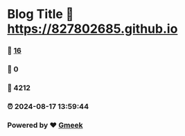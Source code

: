 # Blog Title :link: https://827802685.github.io 
### :page_facing_up: [16](https://827802685.github.io/tag.html) 
### :speech_balloon: 0 
### :hibiscus: 4212 
### :alarm_clock: 2024-08-17 13:59:44 
### Powered by :heart: [Gmeek](https://github.com/Meekdai/Gmeek)
